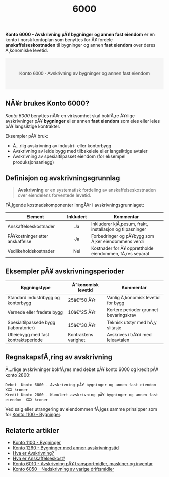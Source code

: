 ﻿---
title: "6000"
meta_title: "6000"
meta_description: "**Konto 6000 - Avskrivning pÃ¥ bygninger og annen fast eiendom** er en konto i norsk kontoplan som benyttes for Ã¥ fordele **anskaffelseskostnaden** til bygning..."
slug: 6000
type: blog
layout: pages/single
---

**Konto 6000 - Avskrivning pÃ¥ bygninger og annen fast eiendom** er en konto i norsk kontoplan som benyttes for Ã¥ fordele **anskaffelseskostnaden** til bygninger og annen **fast eiendom** over deres Ã¸konomiske levetid.

![Illustrasjon av konto 6000 avskrivning pÃ¥ bygninger og annen fast eiendom](6000-avskrivning-pa-bygninger-og-annen-fast-eiendom-image.svg)

## NÃ¥r brukes Konto 6000?

*Konto 6000* benyttes nÃ¥r en virksomhet skal bokfÃ¸re Ã¥rlige avskrivninger pÃ¥ **bygninger** eller annen **fast eiendom** som eies eller leies pÃ¥ langsiktige kontrakter.

Eksempler pÃ¥ bruk:

* Ã…rlig avskrivning av industri- eller kontorbygg
* Avskrivning av leide bygg med tilbakeleie eller langsiktige avtaler
* Avskrivning av spesialtilpasset eiendom (for eksempel produksjonsanlegg)

## Definisjon og avskrivningsgrunnlag

> **Avskrivning** er en systematisk fordeling av anskaffelseskostnaden over eiendelens forventede levetid.

FÃ¸lgende kostnadskomponenter inngÃ¥r i avskrivningsgrunnlaget:

| Element                        | Inkludert | Kommentar                                                      |
|--------------------------------|:---------:|----------------------------------------------------------------|
| Anskaffelseskostnader          | Ja        | Inkluderer kjÃ¸pesum, frakt, installasjon og tilpasninger       |
| PÃ¥kostninger etter anskaffelse | Ja        | Forbedringer og pÃ¥bygg som Ã¸ker eiendommens verdi               |
| Vedlikeholdskostnader          | Nei       | Kostnader for Ã¥ opprettholde eiendommen, fÃ¸res separat         |


## Eksempler pÃ¥ avskrivningsperioder

| Bygningstype                            | Ã˜konomisk levetid | Kommentar                               |
|-----------------------------------------|-------------------|-----------------------------------------|
| Standard industribygg og kontorbygg     | 25â€“50 Ã¥r          | Vanlig Ã¸konomisk levetid for bygg       |
| Vernede eller fredete bygg              | 10â€“25 Ã¥r          | Kortere perioder grunnet bevaringskrav  |
| Spesialtilpassede bygg (laboratorier)   | 15â€“30 Ã¥r          | Teknisk utstyr med hÃ¸y slitasje         |
| Utleiebygg med fast kontraktsperiode    | Kontraktens varighet | Avskrives i trÃ¥d med leieavtalen      |


## RegnskapsfÃ¸ring av avskrivning

Ã…rlige avskrivninger bokfÃ¸res med debet pÃ¥ konto 6000 og kredit pÃ¥ konto 2800:

```text
Debet  Konto 6000 - Avskrivning pÃ¥ bygninger og annen fast eiendom    XXX kroner
Kredit Konto 2800 - Kumulert avskrivning pÃ¥ bygninger og annen fast eiendom  XXX kroner
```

Ved salg eller utrangering av eiendommen fÃ¸lges samme prinsipper som for [Konto 1100 - Bygninger](/blogs/kontoplan/1100-bygninger "Konto 1100 - Bygninger").

## Relaterte artikler

* [Konto 1100 - Bygninger](/blogs/kontoplan/1100-bygninger "Konto 1100 - Bygninger")
* [Konto 1260 - Bygninger med annen avskrivningstid](/blogs/kontoplan/1260-bygninger-med-annen-avskrivningstid "Konto 1260 - Bygninger med annen avskrivningstid")
* [Hva er Avskrivning?](/blogs/regnskap/hva-er-avskrivning "Hva er Avskrivning i Regnskap? Metoder, Beregning og Praktiske Eksempler")
* [Hva er Anskaffelseskost?](/blogs/regnskap/hva-er-anskaffelseskost "Hva er Anskaffelseskost?")
* [Konto 6010 - Avskrivning pÃ¥ transportmidler, maskiner og inventar](/blogs/kontoplan/6010-avskrivning-pa-transportmidler-mask-og-invent "Konto 6010 - Avskrivning pÃ¥ transportmidler, maskiner og inventar")
* [Konto 6050 - Nedskrivning av varige driftsmidler](/blogs/kontoplan/6050-nedskrivning-av-varige-driftsmidler "Konto 6050 - Nedskrivning av varige driftsmidler")

